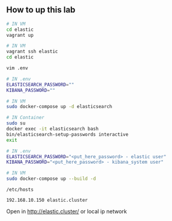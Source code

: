 ## How to up this lab

```sh
# IN VM
cd elastic
vagrant up

# IN VM
vagrant ssh elastic
cd elastic

vim .env

# IN .env
ELASTICSEARCH_PASSWORD=""
KIBANA_PASSWORD=""

# IN VM
sudo docker-compose up -d elasticsearch

# IN Container
sudo su
docker exec -it elasticsearch bash
bin/elasticsearch-setup-passwords interactive
exit

# IN .env
ELASTICSEARCH_PASSWORD="<put_here_password> - elastic user" 
KIBANA_PASSWORD="<put_here_password> - kibana_system user"

# IN VM
sudo docker-compose up --build -d
```

`/etc/hosts`
```
192.168.10.150 elastic.cluster
```

Open in http://elastic.cluster/ or local ip network